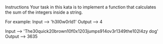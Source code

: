 Instructions
Your task in this kata is to implement a function that calculates the sum of the integers inside a string.

For example:
Input --> 'h3ll0w0rld1'
Output --> 4

Input --> 'The30quick20brown10f0x1203jumps914ov3r1349the102l4zy dog'
Output --> 3635